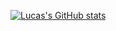 [![Lucas's GitHub stats](https://github-readme-stats.vercel.app/api?username=aguiarlucas2703)](https://github.com/aguiarlucas2703/github-readme-stats)

<!--
**aguiarlucas2703/aguiarlucas2703** is a ✨ _special_ ✨ repository because its `README.md` (this file) appears on your GitHub profile.

Here are some ideas to get you started:

- 🔭 I’m currently working on ...
- 🌱 I’m currently learning ...
- 👯 I’m looking to collaborate on ...
- 🤔 I’m looking for help with ...
- 💬 Ask me about ...
- 📫 How to reach me: ...
- 😄 Pronouns: ...
- ⚡ Fun fact: ...
-->
